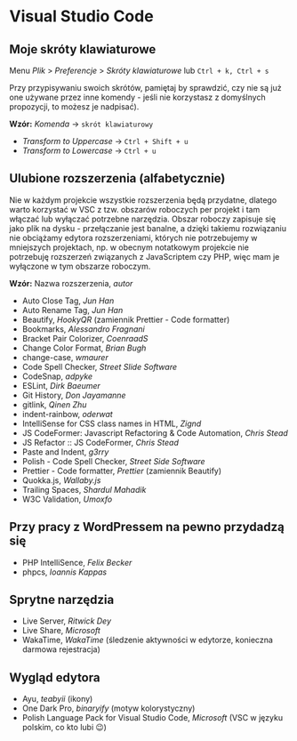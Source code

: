 # Visual Studio Code

## Moje skróty klawiaturowe

Menu _Plik_ > _Preferencje_ > _Skróty klawiaturowe_ lub `Ctrl + k, Ctrl + s`

Przy przypisywaniu swoich skrótów, pamiętaj by sprawdzić, czy nie są już one używane przez inne komendy - jeśli nie korzystasz z domyślnych propozycji, to możesz je nadpisać).

**Wzór:** _Komenda_ -> `skrót klawiaturowy`

- _Transform to Uppercase_ -> `Ctrl + Shift + u`
- _Transform to Lowercase_ -> `Ctrl + u`

## Ulubione rozszerzenia (alfabetycznie)

Nie w każdym projekcie wszystkie rozszerzenia będą przydatne, dlatego warto korzystać w VSC z tzw. obszarów roboczych per projekt i tam włączać lub wyłączać potrzebne narzędzia. Obszar roboczy zapisuje się jako plik na dysku - przełączanie jest banalne, a dzięki takiemu rozwiązaniu nie obciążamy edytora rozszerzeniami, których nie potrzebujemy w mniejszych projektach, np. w obecnym notatkowym projekcie nie potrzebuję rozszerzeń związanych z JavaScriptem czy PHP, więc mam je wyłączone w tym obszarze roboczym.

**Wzór:** Nazwa rozszerzenia, _autor_

- Auto Close Tag, _Jun Han_
- Auto Rename Tag, _Jun Han_
- Beautify, _HookyQR_ (zamiennik Prettier - Code formatter)
- Bookmarks, _Alessandro Fragnani_
- Bracket Pair Colorizer, _CoenraadS_
- Change Color Format, _Brian Bugh_
- change-case, _wmaurer_
- Code Spell Checker, _Street Slide Software_
- CodeSnap, _adpyke_
- ESLint, _Dirk Baeumer_
- Git History, _Don Jayamanne_
- gitlink, _Qinen Zhu_
- indent-rainbow, _oderwat_
- IntelliSense for CSS class names in HTML, _Zignd_
- JS CodeFormer: Javascript Refactoring & Code Automation, _Chris Stead_
- JS Refactor :: JS CodeFormer, _Chris Stead_
- Paste and Indent, _g3rry_
- Polish - Code Spell Checker, _Street Side Software_
- Prettier - Code formatter, _Prettier_ (zamiennik Beautify)
- Quokka.js, _Wallaby.js_
- Trailing Spaces, _Shardul Mahadik_
- W3C Validation, _Umoxfo_

## Przy pracy z WordPressem na pewno przydadzą się

- PHP IntelliSence, _Felix Becker_
- phpcs, _Ioannis Kappas_

## Sprytne narzędzia

- Live Server, _Ritwick Dey_
- Live Share, _Microsoft_
- WakaTime, _WakaTime_ (śledzenie aktywności w edytorze, konieczna darmowa rejestracja)

## Wygląd edytora

- Ayu, _teabyii_ (ikony)
- One Dark Pro, _binaryify_ (motyw kolorystyczny)
- Polish Language Pack for Visual Studio Code, _Microsoft_ (VSC w języku polskim, co kto lubi 😉)
